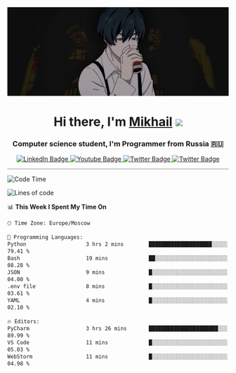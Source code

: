 <div>
  <div align="center">
    <img src="img/banner.jpg"/>
    <h1 align="center">Hi there, I'm <a href="https://github.com/Angeloffy" target="_blank">Mikhail</a> 
    <img src="https://github.com/blackcater/blackcater/raw/main/images/Hi.gif" height="32"/></h1>
  </div>

  <h3 align="center">Computer science student, I'm Programmer from Russia 🇷🇺</h3>
  <div id="badges" align="center">
    <a href="https://t.me/angeloffy">
      <img src="https://img.shields.io/badge/Telegram-2CA5E0?style=for-the-badge&logo=telegram&logoColor=white" alt="LinkedIn Badge"/>
    </a>
    <a href="https://www.youtube.com/channel/UCEL3-LeG0U1_2Ji9XXcPhkQ">
      <img src="https://img.shields.io/badge/YouTube-red?style=for-the-badge&logo=youtube&logoColor=white" alt="Youtube Badge"/>
    </a>
    <a href="mailto:angeloffy.work@gmail.com">
      <img src="https://img.shields.io/badge/Gmail-D14836?style=for-the-badge&logo=gmail&logoColor=white" alt="Twitter Badge"/>
    </a>
    <a href="https://discordapp.com/users/949624873649582121">
      <img src="https://img.shields.io/badge/Discord-7289DA?style=for-the-badge&logo=discord&logoColor=white" alt="Twitter Badge"/>
    </a>
</div>
 
 <hr style="height:1px; color:black; background-color:gray"> 
  
<!--START_SECTION:waka-->
![Code Time](http://img.shields.io/badge/Code%20Time-303%20hrs%2043%20mins-blue)

![Lines of code](https://img.shields.io/badge/From%20Hello%20World%20I%27ve%20Written-69.5%20thousand%20lines%20of%20code-blue)

📊 **This Week I Spent My Time On** 

```text
🕑︎ Time Zone: Europe/Moscow

💬 Programming Languages: 
Python                   3 hrs 2 mins        ████████████████████░░░░░   79.41 % 
Bash                     19 mins             ██░░░░░░░░░░░░░░░░░░░░░░░   08.28 % 
JSON                     9 mins              █░░░░░░░░░░░░░░░░░░░░░░░░   04.00 % 
.env file                8 mins              █░░░░░░░░░░░░░░░░░░░░░░░░   03.61 % 
YAML                     4 mins              █░░░░░░░░░░░░░░░░░░░░░░░░   02.10 % 

🔥 Editors: 
PyCharm                  3 hrs 26 mins       ██████████████████████░░░   89.99 % 
VS Code                  11 mins             █░░░░░░░░░░░░░░░░░░░░░░░░   05.03 % 
WebStorm                 11 mins             █░░░░░░░░░░░░░░░░░░░░░░░░   04.98 % 
```


<!--END_SECTION:waka-->
